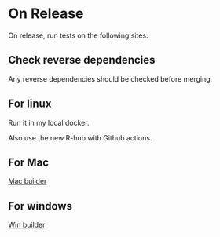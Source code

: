 # On Release

On release, run tests on the following sites:

## Check reverse dependencies

Any reverse dependencies should be checked before merging.

## For linux

Run it in my local docker.

Also use the new R-hub with Github actions.


## For Mac

[Mac builder](https://mac.r-project.org/macbuilder/submit.html)


## For windows

[Win builder](https://win-builder.r-project.org/)
